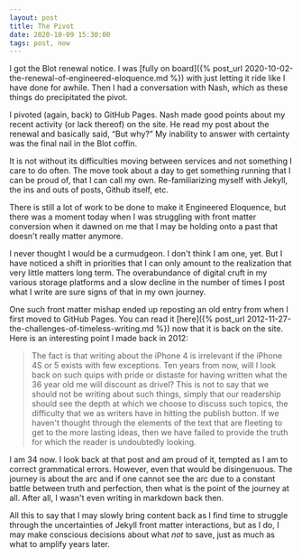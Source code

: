 ```yaml
---
layout: post
title: The Pivot
date: 2020-10-09 15:30:00
tags: post, now
---
```


I got the Blot renewal notice. I was [fully on board]({% post_url 2020-10-02-the-renewal-of-engineered-eloquence.md %}) with just letting it ride like I have done for awhile. Then I had a conversation with Nash, which as these things do precipitated the pivot.

I pivoted (again, back) to GitHub Pages. Nash made good points about my recent activity (or lack thereof) on the site. He read my post about the renewal and basically said, “But why?” My inability to answer with certainty was the final nail in the Blot coffin.

It is not without its difficulties moving between services and not something I care to do often. The move took about a day to get something running that I can be proud of, that I can call my own. Re-familiarizing myself with Jekyll, the ins and outs of posts, Github itself, etc.

There is still a lot of work to be done to make it Engineered Eloquence, but there was a moment today when I was struggling with front matter conversion when it dawned on me that I may be holding onto a past that doesn't really matter anymore.

I never thought I would be a curmudgeon. I don't think I am one, yet. But I have noticed a shift in priorities that I can only amount to the realization that very little matters long term. The overabundance of digital cruft in my various storage platforms and a slow decline in the number of times I post what I write are sure signs of that in my own journey.

One such front matter mishap ended up reposting an old entry from when I first moved to GitHub Pages. You can read it [here]({% post_url 2012-11-27-the-challenges-of-timeless-writing.md %}) now that it is back on the site. Here is an interesting point I made back in 2012:

> The fact is that writing about the iPhone 4 is irrelevant if the iPhone 4S or 5 exists with few exceptions. Ten years from now, will I look back on such quips with pride or distaste for having written what the 36 year old me will discount as drivel? This is not to say that we should not be writing about such things, simply that our readership should see the depth at which we choose to discuss such topics, the difficulty that we as writers have in hitting the publish button. If we haven't thought through the elements of the text that are fleeting to get to the more lasting ideas, then we have failed to provide the truth for which the reader is undoubtedly looking.

I am 34 now. I look back at that post and am proud of it, tempted as I am to correct grammatical errors. However, even that would be disingenuous. The journey is about the arc and if one cannot see the arc due to a constant battle between truth and perfection, then what is the point of the journey at all. After all, I wasn't even writing in markdown back then.

All this to say that I may slowly bring content back as I find time to struggle through the uncertainties of Jekyll front matter interactions, but as I do, I may make conscious decisions about what *not* to save, just as much as what to amplify years later.